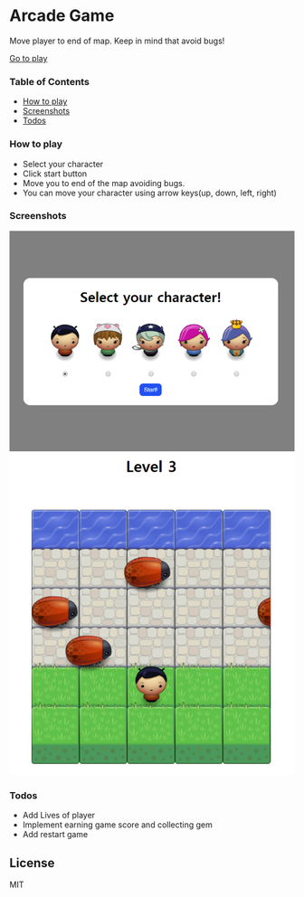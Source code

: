 # Arcade Game

Move player to end of map. Keep in mind that avoid bugs!

[Go to play](https://yeolsa.github.io/arcade-game)

### Table of Contents

* [How to play](#how-to-play)
* [Screenshots](#screenshots)
* [Todos](#todos)

### How to play

* Select your character
* Click start button
* Move you to end of the map avoiding bugs. 
* You can move your character using arrow keys(up, down, left, right)

### Screenshots

![play img 1](/images/play-img-1.PNG)
![play img 2](/images/play-img-2.PNG)

### Todos

* Add Lives of player
* Implement earning game score and collecting gem
* Add restart game

License
----

MIT
